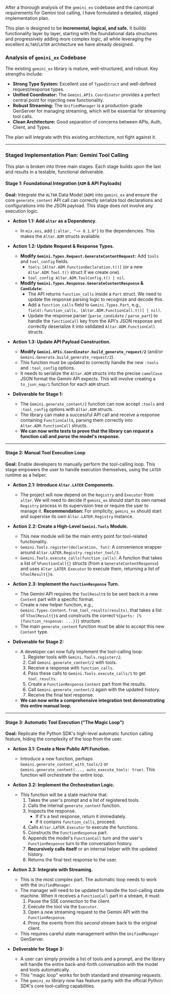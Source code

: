 After a thorough analysis of the `gemini_ex` codebase and the canonical requirements for Gemini tool calling, I have formulated a detailed, staged implementation plan.

This plan is designed to be **incremental, logical, and safe.** It builds functionality layer by layer, starting with the foundational data structures and progressively adding more complex logic, all while leveraging the excellent `ALTAR`/`LATER` architecture we have already designed.

### **Analysis of `gemini_ex` Codebase**

The existing `gemini_ex` library is mature, well-structured, and robust. Key strengths include:
*   **Strong Type System:** Excellent use of `TypedStruct` and well-defined request/response types.
*   **Unified Coordinator:** The `Gemini.APIs.Coordinator` provides a perfect central point for injecting new functionality.
*   **Robust Streaming:** The `UnifiedManager` is a production-grade GenServer for managing streaming, which will be essential for streaming tool calls.
*   **Clean Architecture:** Good separation of concerns between APIs, Auth, Client, and Types.

The plan will integrate with this existing architecture, not fight against it.

---

### **Staged Implementation Plan: Gemini Tool Calling**

This plan is broken into three main stages. Each stage builds upon the last and results in a testable, functional deliverable.

#### **Stage 1: Foundational Integration (`ADM` & API Payloads)**

**Goal:** Integrate the `ALTAR` Data Model (`ADM`) into `gemini_ex` and ensure the core `generate_content` API call can correctly serialize tool declarations and configurations into the JSON payload. This stage does *not* involve any execution logic.

*   **Action 1.1: Add `altar` as a Dependency.**
    *   In `mix.exs`, add `{:altar, "~> 0.1.0"}` to the dependencies. This makes the `Altar.ADM` structs available.

*   **Action 1.2: Update Request & Response Types.**
    *   **Modify `Gemini.Types.Request.GenerateContentRequest`:** Add `tools` and `tool_config` fields.
        *   `tools`: `[Altar.ADM.FunctionDeclaration.t()]` (or a new `Altar.ADM.Tool.t()` struct if we create one).
        *   `tool_config`: `Altar.ADM.ToolConfig.t() | nil`.
    *   **Modify `Gemini.Types.Response.GenerateContentResponse` & `Candidate`:**
        *   The API returns `function_calls` inside a `Part` struct. We need to update the response parsing logic to recognize and decode this.
        *   Add a `function_calls` field to `Gemini.Types.Part`, e.g., `field(:function_calls, [Altar.ADM.FunctionCall.t()] | nil)`.
        *   Update the response parser (`parse_candidate` / `parse_part`) to handle the `functionCall` key from the API's JSON response and correctly deserialize it into validated `Altar.ADM.FunctionCall` structs.

*   **Action 1.3: Update API Payload Construction.**
    *   **Modify `Gemini.APIs.Coordinator.build_generate_request/2`** (and/or `Gemini.Generate.build_generate_request/2`).
    *   This function must be updated to correctly handle the new `:tools` and `:tool_config` options.
    *   It needs to serialize the `Altar.ADM` structs into the precise `camelCase` JSON format the Gemini API expects. This will involve creating a `to_json_map/1` function for each `ADM` struct.

*   **Deliverable for Stage 1:**
    *   The `Gemini.generate_content/2` function can now accept `:tools` and `:tool_config` options with `Altar.ADM` structs.
    *   The library can make a successful API call and receive a response containing `FunctionCall`s, parsing them correctly into `Altar.ADM.FunctionCall` structs.
    *   **We can now write tests to prove that the library can *request* a function call and *parse* the model's response.**

---

#### **Stage 2: Manual Tool Execution Loop**

**Goal:** Enable developers to manually perform the tool-calling loop. This stage empowers the user to handle execution themselves, using the `LATER` runtime as a helper.

*   **Action 2.1: Introduce `Altar.LATER` Components.**
    *   The project will now depend on the `Registry` and `Executor` from `altar`. We will need to decide if `gemini_ex` should start its own named `Registry` process in its supervision tree or require the user to manage it. **Recommendation:** For simplicity, `gemini_ex` should start and supervise its own `Altar.LATER.Registry` instance.

*   **Action 2.2: Create a High-Level `Gemini.Tools` Module.**
    *   This new module will be the main entry point for tool-related functionality.
    *   `Gemini.Tools.register(declaration, fun)`: A convenience wrapper around `Altar.LATER.Registry.register_tool/3`.
    *   `Gemini.Tools.execute_calls(function_calls)`: A function that takes a list of `%FunctionCall{}` structs (from a `GenerateContentResponse`) and uses `Altar.LATER.Executor` to execute them, returning a list of `%ToolResult{}`s.

*   **Action 2.3: Implement the `FunctionResponse` Turn.**
    *   The Gemini API requires the `ToolResult`s to be sent back in a new `Content` part with a specific format.
    *   Create a new helper function, e.g., `Gemini.Types.Content.from_tool_results(results)`, that takes a list of `%ToolResult{}`s and constructs the correct `%{parts: [%{function_response: ...}]}` structure.
    *   The main `generate_content` function must be able to accept this new `Content` type.

*   **Deliverable for Stage 2:**
    *   A developer can now fully implement the tool-calling loop:
        1.  Register tools with `Gemini.Tools.register/2`.
        2.  Call `Gemini.generate_content/2` with tools.
        3.  Receive a response with `function_calls`.
        4.  Pass these calls to `Gemini.Tools.execute_calls/1` to get `tool_results`.
        5.  Create a `FunctionResponse` `Content` part from the results.
        6.  Call `Gemini.generate_content/2` again with the updated history.
        7.  Receive the final text response.
    *   **We can now write a comprehensive integration test demonstrating this entire manual loop.**

---

#### **Stage 3: Automatic Tool Execution ("The Magic Loop")**

**Goal:** Replicate the Python SDK's high-level automatic function calling feature, hiding the complexity of the loop from the user.

*   **Action 3.1: Create a New Public API Function.**
    *   Introduce a new function, perhaps `Gemini.generate_content_with_tools/2` or `Gemini.generate_content(..., auto_execute_tools: true)`. This function will orchestrate the entire loop.

*   **Action 3.2: Implement the Orchestration Logic.**
    *   This function will be a state machine that:
        1.  Takes the user's prompt and a list of registered tools.
        2.  Calls the internal `generate_content` function.
        3.  Inspects the response.
            *   If it's a text response, return it immediately.
            *   If it contains `function_calls`, proceed.
        4.  Calls `Altar.LATER.Executor` to execute the functions.
        5.  Constructs the `FunctionResponse` part.
        6.  Appends the model's `FunctionCall` turn and the user's `FunctionResponse` turn to the conversation history.
        7.  **Recursively calls itself** or an internal helper with the updated history.
        8.  Returns the final text response to the user.

*   **Action 3.3: Integrate with Streaming.**
    *   This is the most complex part. The automatic loop needs to work with the `UnifiedManager`.
    *   The manager will need to be updated to handle the tool-calling state machine. When it receives a `FunctionCall` part in a stream, it must:
        1.  Pause the SSE connection to the client.
        2.  Execute the tool via the `Executor`.
        3.  Open a *new* streaming request to the Gemini API with the `FunctionResponse`.
        4.  Proxy the events from this *second* stream back to the original client.
    *   This requires careful state management within the `UnifiedManager` GenServer.

*   **Deliverable for Stage 3:**
    *   A user can simply provide a list of tools and a prompt, and the library will handle the entire back-and-forth conversation with the model and tools automatically.
    *   This "magic loop" works for both standard and streaming requests.
    *   The `gemini_ex` library now has feature parity with the official Python SDK's core tool-calling capabilities.

